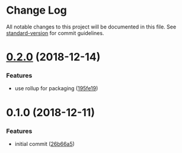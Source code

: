 # Change Log

All notable changes to this project will be documented in this file. See [standard-version](https://github.com/conventional-changelog/standard-version) for commit guidelines.

<a name="0.2.0"></a>
# [0.2.0](https://git.jd.com/o2team/images-meta/compare/v0.1.0...v0.2.0) (2018-12-14)


### Features

* use rollup for packaging ([195fe19](http://git.jd.com/o2team/images-meta/commit/195fe19))



<a name="0.1.0"></a>
# 0.1.0 (2018-12-11)


### Features

* initial commit ([26b66a5](http://git.jd.com/o2team/images-meta/commit/26b66a5))
